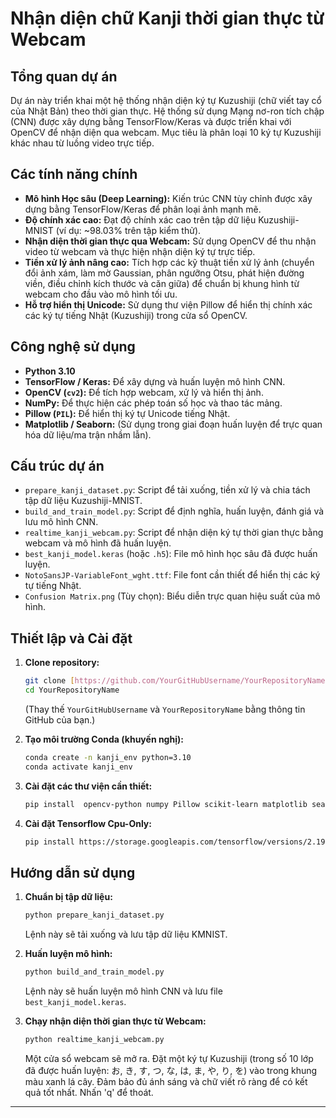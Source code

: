 # Nhận diện chữ Kanji thời gian thực từ Webcam

## Tổng quan dự án

Dự án này triển khai một hệ thống nhận diện ký tự Kuzushiji (chữ viết tay cổ của Nhật Bản) theo thời gian thực. Hệ thống sử dụng Mạng nơ-ron tích chập (CNN) được xây dựng bằng TensorFlow/Keras và được triển khai với OpenCV để nhận diện qua webcam. Mục tiêu là phân loại 10 ký tự Kuzushiji khác nhau từ luồng video trực tiếp.

## Các tính năng chính

* **Mô hình Học sâu (Deep Learning):** Kiến trúc CNN tùy chỉnh được xây dựng bằng TensorFlow/Keras để phân loại ảnh mạnh mẽ.
* **Độ chính xác cao:** Đạt độ chính xác cao trên tập dữ liệu Kuzushiji-MNIST (ví dụ: ~98.03% trên tập kiểm thử).
* **Nhận diện thời gian thực qua Webcam:** Sử dụng OpenCV để thu nhận video từ webcam và thực hiện nhận diện ký tự trực tiếp.
* **Tiền xử lý ảnh nâng cao:** Tích hợp các kỹ thuật tiền xử lý ảnh (chuyển đổi ảnh xám, làm mờ Gaussian, phân ngưỡng Otsu, phát hiện đường viền, điều chỉnh kích thước và căn giữa) để chuẩn bị khung hình từ webcam cho đầu vào mô hình tối ưu.
* **Hỗ trợ hiển thị Unicode:** Sử dụng thư viện Pillow để hiển thị chính xác các ký tự tiếng Nhật (Kuzushiji) trong cửa sổ OpenCV.

## Công nghệ sử dụng

* **Python 3.10**
* **TensorFlow / Keras:** Để xây dựng và huấn luyện mô hình CNN.
* **OpenCV (`cv2`):** Để tích hợp webcam, xử lý và hiển thị ảnh.
* **NumPy:** Để thực hiện các phép toán số học và thao tác mảng.
* **Pillow (`PIL`):** Để hiển thị ký tự Unicode tiếng Nhật.
* **Matplotlib / Seaborn:** (Sử dụng trong giai đoạn huấn luyện để trực quan hóa dữ liệu/ma trận nhầm lẫn).

## Cấu trúc dự án

* `prepare_kanji_dataset.py`: Script để tải xuống, tiền xử lý và chia tách tập dữ liệu Kuzushiji-MNIST.
* `build_and_train_model.py`: Script để định nghĩa, huấn luyện, đánh giá và lưu mô hình CNN.
* `realtime_kanji_webcam.py`: Script để nhận diện ký tự thời gian thực bằng webcam và mô hình đã huấn luyện.
* `best_kanji_model.keras` (hoặc `.h5`): File mô hình học sâu đã được huấn luyện.
* `NotoSansJP-VariableFont_wght.ttf`: File font cần thiết để hiển thị các ký tự tiếng Nhật.
* `Confusion Matrix.png` (Tùy chọn): Biểu diễn trực quan hiệu suất của mô hình.


## Thiết lập và Cài đặt

1.  **Clone repository:**
    ```bash
    git clone [https://github.com/YourGitHubUsername/YourRepositoryName.git](https://github.com/YourGitHubUsername/YourRepositoryName.git)
    cd YourRepositoryName
    ```
    (Thay thế `YourGitHubUsername` và `YourRepositoryName` bằng thông tin GitHub của bạn.)

2.  **Tạo môi trường Conda (khuyến nghị):**
    ```bash
    conda create -n kanji_env python=3.10
    conda activate kanji_env
    ```

3.  **Cài đặt các thư viện cần thiết:**
    ```bash
    pip install  opencv-python numpy Pillow scikit-learn matplotlib seaborn
    ```

5.  **Cài đặt Tensorflow Cpu-Only:**
    ```bash
    pip install https://storage.googleapis.com/tensorflow/versions/2.19.0/tensorflow_cpu-2.19.0-cp310-cp310-manylinux_2_17_x86_64.manylinux2014_x86_64.whl
    ```

## Hướng dẫn sử dụng

1.  **Chuẩn bị tập dữ liệu:**
    ```bash
    python prepare_kanji_dataset.py
    ```
    Lệnh này sẽ tải xuống và lưu tập dữ liệu KMNIST.

2.  **Huấn luyện mô hình:**
    ```bash
    python build_and_train_model.py
    ```
    Lệnh này sẽ huấn luyện mô hình CNN và lưu file `best_kanji_model.keras`.

3.  **Chạy nhận diện thời gian thực từ Webcam:**
    ```bash
    python realtime_kanji_webcam.py
    ```
    Một cửa sổ webcam sẽ mở ra. Đặt một ký tự Kuzushiji (trong số 10 lớp đã được huấn luyện: お, き, す, つ, な, は, ま, や, り, を) vào trong khung màu xanh lá cây. Đảm bảo đủ ánh sáng và chữ viết rõ ràng để có kết quả tốt nhất. Nhấn 'q' để thoát.

---
